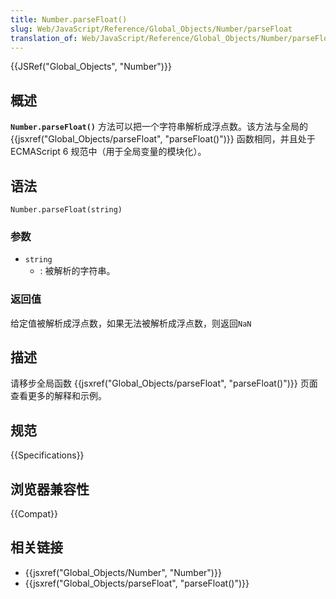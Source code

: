 ```yaml
---
title: Number.parseFloat()
slug: Web/JavaScript/Reference/Global_Objects/Number/parseFloat
translation_of: Web/JavaScript/Reference/Global_Objects/Number/parseFloat
---
```

{{JSRef("Global_Objects", "Number")}}

## 概述

**`Number.parseFloat()`** 方法可以把一个字符串解析成浮点数。该方法与全局的 {{jsxref("Global_Objects/parseFloat", "parseFloat()")}} 函数相同，并且处于 ECMAScript 6 规范中（用于全局变量的模块化）。

## 语法

```plain
Number.parseFloat(string)
```

### 参数

- `string`
  - : 被解析的字符串。

### 返回值

给定值被解析成浮点数，如果无法被解析成浮点数，则返回`NaN`

## 描述

请移步全局函数 {{jsxref("Global_Objects/parseFloat", "parseFloat()")}} 页面查看更多的解释和示例。

## 规范

{{Specifications}}

## 浏览器兼容性

{{Compat}}

## 相关链接

- {{jsxref("Global_Objects/Number", "Number")}}
- {{jsxref("Global_Objects/parseFloat", "parseFloat()")}}
